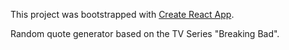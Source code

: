 This project was bootstrapped with [Create React App](https://github.com/facebook/create-react-app).

Random quote generator based on the TV Series "Breaking Bad".  


